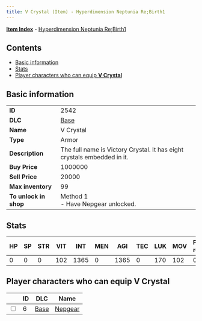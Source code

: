 ```yaml
---
title: V Crystal (Item) - Hyperdimension Neptunia Re;Birth1
---
```


[**Item Index**](/neptunia/rb1/item/index.html) - [Hyperdimension Neptunia Re;Birth1](/neptunia/rb1)

## Contents

- [Basic information](#basic-information)
- [Stats](#stats)
- [Player characters who can equip **V Crystal**](#player-characters-who-can-equip-v-crystal)
## Basic information

|   |   |
| -- | -- |
| **ID** | 2542 |
| **DLC** | [Base](/neptunia/rb1/dlc/1-base.html) |
| **Name** | V Crystal |
| **Type** | Armor |
| **Description** | The full name is Victory Crystal. It has eight crystals embedded in it. |
| **Buy Price** | 1000000 |
| **Sell Price** | 20000 |
| **Max inventory** | 99 |
| **To unlock in shop** | Method 1<br />- Have Nepgear unlocked. |


## Stats

| HP | SP | STR | VIT | INT | MEN | AGI | TEC | LUK | MOV | Fire res. | Ice res. | Wind res. | Lightning res. |
| -- | -- | --- | --- | --- | --- | --- | --- | --- | --- | --------- | -------- | --------- | -------------- |
| 0 | 0 | 0 | 102 | 1365 | 0 | 1365 | 0 | 170 | 102 | 0 | 0 | 0 | 0 |


## Player characters who can equip **V Crystal**

|    | ID | DLC | Name |
| -- | -- | --- | ---- |
| <input type="checkbox" id="rb1-player-1-6" class="trackbox" /> | 6 | [Base](/neptunia/rb1/dlc/1-base.html) | [Nepgear](/neptunia/rb1/player/1-6-nepgear.html) |
